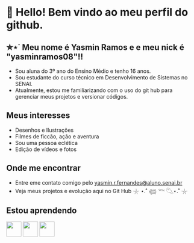 # 👋 Hello! Bem vindo ao meu perfil do github.
## ✮⋆˙ Meu nome é Yasmin Ramos e e meu nick é "yasminramos08"!!
- Sou aluna do 3º ano do Ensino Médio e tenho 16 anos.
- Sou estudante do curso técnico em Desenvolvimento de Sistemas no SENAI.
- Atualmente, estou me familiarizando com o uso do git hub para gerenciar meus projetos e versionar códigos.

## Meus interesses
- Desenhos e Ilustrações
- Filmes de ficcão, ação e aventura
- Sou uma pessoa eclética
- Edição de vídeos e fotos

## Onde me encontrar
- Entre eme contato comigo pelo yasmin.r.fernandes@aluno.senai.br
- Veja meus projetos e evolução aqui no Git Hub
                          𓇼 ⋆.˚ 𓆉 𓆝 𓆡⋆.˚ 𓇼
## Estou aprendendo
<img loading="lazy" src="https://cdn.jsdelivr.net/gh/devicons/devicon@latest/icons/html5/html5-original.svg" width="40" height="40"/> <img loading="lazy" src="https://cdn.jsdelivr.net/gh/devicons/devicon@latest/icons/css3/css3-original.svg" width="40" height="40"/>                 <img loading="lazy" src="https://cdn.jsdelivr.net/gh/devicons/devicon@latest/icons/java/java-original.svg" width="40" height="40" />
         
          
          
          
